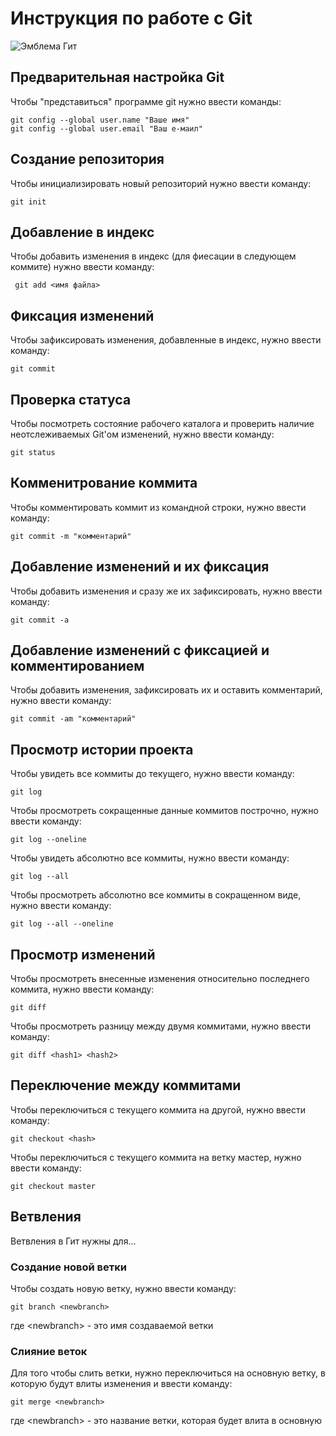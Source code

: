 # **Инструкция по работе с Git**

![Эмблема Гит](git.jpeg)

## Предварительная настройка Git

Чтобы "представиться" программе git нужно ввести команды:

    git config --global user.name "Ваше имя"
    git config --global user.email "Ваш е-маил"

## Создание репозитория

Чтобы инициализировать новый репозиторий нужно ввести команду:

    git init

## Добавление в индекс

Чтобы добавить изменения в индекс (для фиесации в следующем коммите) нужно ввести команду:

     git add <имя файла>

## Фиксация изменений 

Чтобы зафиксировать изменения, добавленные в индекс, нужно ввести команду:

    git commit

## Проверка статуса

Чтобы посмотреть состояние рабочего каталога и проверить наличие неотслеживаемых Git'ом изменений, нужно ввести команду:

    git status

## Комменитрование коммита

Чтобы комментировать коммит из командной строки, нужно ввести команду:

    git commit -m "комментарий"

## Добавление изменений и их фиксация

Чтобы добавить изменения и сразу же их зафиксировать, нужно ввести команду:

    git commit -a

## Добавление изменений с фиксацией и комментированием

Чтобы добавить изменения, зафиксировать их и оставить комментарий, нужно ввести команду:

    git commit -am "комментарий"

## Просмотр истории проекта

Чтобы увидеть все коммиты до текущего, нужно ввести команду:

    git log

Чтобы просмотреть сокращенные данные коммитов построчно, нужно ввести команду:

    git log --oneline

Чтобы увидеть абсолютно все коммиты, нужно ввести команду:

    git log --all

Чтобы просмотреть абсолютно все коммиты в сокращенном виде, нужно ввести команду:

    git log --all --oneline

## Просмотр изменений

Чтобы просмотреть внесенные изменения относительно последнего коммита, нужно ввести команду:

    git diff

Чтобы просмотреть разницу между двумя коммитами, нужно ввести команду:

    git diff <hash1> <hash2>

## Переключение между коммитами

Чтобы переключиться с текущего коммита на другой, нужно ввести команду:

    git checkout <hash>

Чтобы переключиться с текущего коммита на ветку мастер, нужно ввести команду:

    git checkout master

## Ветвления

Ветвления в Гит нужны для...

### Создание новой ветки

Чтобы создать новую ветку, нужно ввести команду:

    git branch <newbranch>

где \<newbranch> - это имя создаваемой ветки

### Слияние веток

Для того чтобы слить ветки, нужно переключиться на основную ветку, в которую будут влиты изменения и ввести команду:

    git merge <newbranch>

где \<newbranch> - это название ветки, которая будет влита в основную
